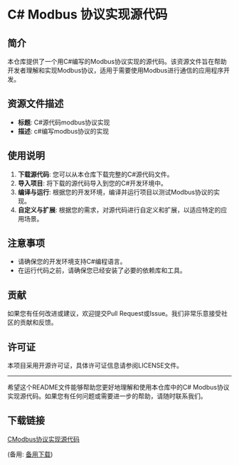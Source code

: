 # C# Modbus 协议实现源代码

## 简介

本仓库提供了一个用C#编写的Modbus协议实现的源代码。该资源文件旨在帮助开发者理解和实现Modbus协议，适用于需要使用Modbus进行通信的应用程序开发。

## 资源文件描述

- **标题**: C#源代码modbus协议实现
- **描述**: c#编写modbus协议的实现

## 使用说明

1. **下载源代码**: 您可以从本仓库下载完整的C#源代码文件。
2. **导入项目**: 将下载的源代码导入到您的C#开发环境中。
3. **编译与运行**: 根据您的开发环境，编译并运行项目以测试Modbus协议的实现。
4. **自定义与扩展**: 根据您的需求，对源代码进行自定义和扩展，以适应特定的应用场景。

## 注意事项

- 请确保您的开发环境支持C#编程语言。
- 在运行代码之前，请确保您已经安装了必要的依赖库和工具。

## 贡献

如果您有任何改进或建议，欢迎提交Pull Request或Issue。我们非常乐意接受社区的贡献和反馈。

## 许可证

本项目采用开源许可证，具体许可证信息请参阅LICENSE文件。

---

希望这个README文件能够帮助您更好地理解和使用本仓库中的C# Modbus协议实现源代码。如果您有任何问题或需要进一步的帮助，请随时联系我们。

## 下载链接
[CModbus协议实现源代码](https://pan.quark.cn/s/d55b5c8b4ccb) 

(备用: [备用下载](https://pan.baidu.com/s/13_Vy6eM1QT3lrnS8rTc5XA?pwd=1234))
